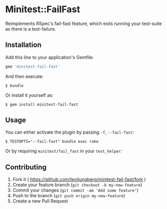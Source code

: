 # Minitest::FailFast

Reimplements RSpec's fail-fast feature, which exits running your test-suite as
there is a test-failure.

## Installation

Add this line to your application's Gemfile:

```ruby
gem 'minitest-fail-fast'
```

And then execute:

    $ bundle

Or install it yourself as:

    $ gem install minitest-fail-fast

## Usage

You can either activate the plugin by passing `-f`, `--fail-fast`:

    $ TESTOPTS="--fail-fast" bundle exec rake

Or by requiring `minitest/fail_fast` in your `test_helper`:

## Contributing

1. Fork it ( https://github.com/teoljungberg/minitest-fail-fast/fork )
2. Create your feature branch (`git checkout -b my-new-feature`)
3. Commit your changes (`git commit -am 'Add some feature'`)
4. Push to the branch (`git push origin my-new-feature`)
5. Create a new Pull Request
